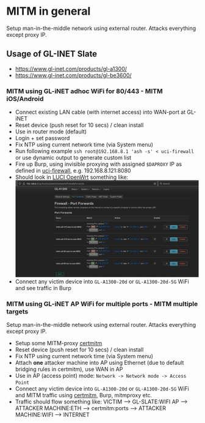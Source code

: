 # MITM in general
Setup man-in-the-middle network using external router. Attacks everything except proxy IP.

## Usage of GL-INET Slate
* https://www.gl-inet.com/products/gl-a1300/
* https://www.gl-inet.com/products/gl-be3600/

### MITM using GL-iNET adhoc WiFi for 80/443 - MITM iOS/Android
* Connect existing LAN cable (with internet access) into WAN-port at GL-iNET
* Reset device (push reset for 10 secs) / clean install
* Use in router mode (default)
* Login + set password
* Fix NTP using current network time (via System menu)
* Run following example `ssh root@192.168.8.1 'ash -s' < uci-firewall` or use dynamic output to generate custom list
* Fire up Burp, using invisible proxying with assigned `$DAPROXY` IP as defined in [uci-firewall](https://github.com/tomikoski/tk0-bugbounty/blob/master/mitm-general/uci-firewall), e.g. 192.168.8.121:8080
* Should look in [LUCI OpenWrt](http://192.168.8.1/cgi-bin/luci) something like:
![port forward rules](firewall.png)
* Connect any victim device into `GL-A1300-20d` or `GL-A1300-20d-5G` WiFi and see traffic in Burp


### MITM using GL-iNET AP WiFi for multiple ports - MITM multiple targets
Setup man-in-the-middle network using external router. Attacks everything except proxy IP.

* Setup some MITM-proxy [certmitm](https://github.com/aapooksman/certmitm)
* Reset device (push reset for 10 secs) / clean install
* Fix NTP using current network time (via System menu)
* Attach **one** attacker machine into AP using Ethernet (due to default bridging rules in certmitm), use WAN in AP
* Use in AP (access point) mode: `Network -> Network mode -> Access Point`
* Connect any victim device into `GL-A1300-20d` or `GL-A1300-20d-5G` WiFi and MITM traffic using [certmitm](https://github.com/aapooksman/certmitm), Burp, mitmproxy etc.
* Traffic should flow something like: VICTIM --> GL-SLATE:WIFI AP --> ATTACKER MACHINE:ETH --> certmitm:ports --> ATTACKER MACHINE:WIFI --> INTERNET
